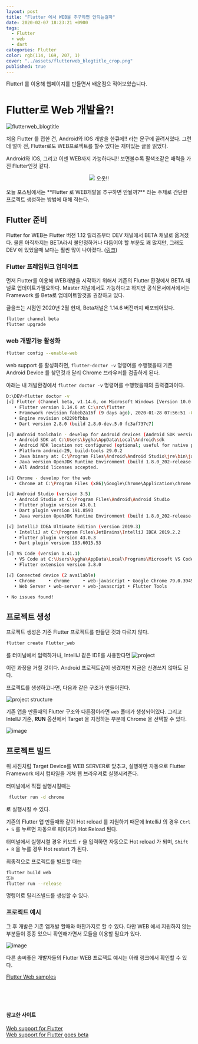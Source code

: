 ```yaml
---
layout: post
title: "Flutter 에서 WEB을 추구하면 안되는걸까"
date: 2020-02-07 18:23:21 +0900
tags:
  - Flutter
  - web
  - dart
categories: Flutter
color: rgb(114, 169, 207, 1)
cover: "../assets/flutterweb_blogtitle_crop.png"
published: true
---
```


Flutterl 를 이용해 웹페이지를 만들면서 배운점으 적어보았습니다.

<!-- more -->

# Flutter로 Web 개발을?!

![flutterweb_blogtitle](https://user-images.githubusercontent.com/29659112/74025568-97b95500-49e7-11ea-99d1-fb97821ee34d.png)

처음 Flutter 를 접한 건, Android와 IOS 개발을 한큐에!! 라는 문구에 끌려서였다.
그런데 얼마 전, Flutter로도 WEB프로젝트를 할수 있다는 재미있는 글을 읽었다.

Android와 IOS, 그리고 이젠 WEB까지 가능하다니!! 보면볼수록 팔색조같은 매력을 가진 Flutter인것 같다.

<center><img src='https://user-images.githubusercontent.com/29659112/74019308-c4b33b00-49da-11ea-8857-e01b25ff2766.png'>
오옷!!</center>
<br>
오늘 포스팅에서는 **Flutter 로 WEB개발을 추구하면 안될까?** 라는 주제로 간단한 프로젝트 생성하는 방법에 대해 적는다.

<br>

## Flutter 준비

Flutter for WEB는 Flutter 버전 1.12 릴리즈부터 DEV 채널에서 BETA 채널로 옮겨졌다. 물론 아직까지는 BETA라서 불안정하거나 다듬어야 할 부분도 꽤 많지만, 그래도 DEV 에 있었을때 보다는 훨씬 많이 나아졌다. ([링크](https://medium.com/flutter/web-support-for-flutter-goes-beta-35b64a1217c0))
<br>

### Flutter 프레임워크 업데이트

먼저 Flutter를 이용해 WEB개발을 시작하기 위해서 기존의 Flutter 환경에서 BETA 채널로 업데이트가필요하다.
Master 채널에서도 가능하다고 하지만 공식문서에서에서는 Framework 를 Beta로 업데이트할것을 권장하고 있다.

글을쓰는 시점인 2020년 2월 현재, Beta채널은 1.14.6 버전까지 배포되어있다.

```sh
flutter channel beta
flutter upgrade
```

### web 개발기능 활성화

```sh
flutter config --enable-web
```

web support 를 활성화하면, `flutter-doctor -v` 명령어를 수행했을때 기존 Android Device 를 찾던것과 달리 Chrome 브라우저를 검출하게 된다.

아래는 내 개발환경에서 `flutter doctor -v` 명령어를 수행했을때의 출력결과이다.

```sh
D:\DEV>flutter doctor -v
[√] Flutter (Channel beta, v1.14.6, on Microsoft Windows [Version 10.0.18363.628], locale ko-KR)
   • Flutter version 1.14.6 at C:\src\flutter
   • Framework revision fabeb2a16f (9 days ago), 2020-01-28 07:56:51 -0800
   • Engine revision c4229bfbba
   • Dart version 2.8.0 (build 2.8.0-dev.5.0 fc3af737c7)

[√] Android toolchain - develop for Android devices (Android SDK version 29.0.2)
   • Android SDK at C:\Users\kygha\AppData\Local\Android\sdk
   • Android NDK location not configured (optional; useful for native profiling support)
   • Platform android-29, build-tools 29.0.2
   • Java binary at: C:\Program Files\Android\Android Studio\jre\bin\java
   • Java version OpenJDK Runtime Environment (build 1.8.0_202-release-1483-b03)
   • All Android licenses accepted.

[√] Chrome - develop for the web
   • Chrome at C:\Program Files (x86)\Google\Chrome\Application\chrome.exe

[√] Android Studio (version 3.5)
   • Android Studio at C:\Program Files\Android\Android Studio
   • Flutter plugin version 43.0.1
   • Dart plugin version 191.8593
   • Java version OpenJDK Runtime Environment (build 1.8.0_202-release-1483-b03)

[√] IntelliJ IDEA Ultimate Edition (version 2019.3)
   • IntelliJ at C:\Program Files\JetBrains\IntelliJ IDEA 2019.2.2
   • Flutter plugin version 43.0.3
   • Dart plugin version 193.6015.53

[√] VS Code (version 1.41.1)
   • VS Code at C:\Users\kygha\AppData\Local\Programs\Microsoft VS Code
   • Flutter extension version 3.8.0

[√] Connected device (2 available)
   • Chrome     • chrome     • web-javascript • Google Chrome 79.0.3945.130
   • Web Server • web-server • web-javascript • Flutter Tools

• No issues found!
```

## 프로젝트 생성

프로젝트 생성은 기존 Flutter 프로젝트를 만들던 것과 다르지 않다.

```sh
flutter create Flutter_web
```

를 터미널에서 임력하거나,
IntelliJ 같은 IDE를 사용한다면
![project](https://user-images.githubusercontent.com/29659112/74022068-2033f780-49e0-11ea-8404-10665209136d.png)

이런 과정을 거칠 것이다.
Android 프로젝트같이 생겼지만 지금은 신경쓰지 않아도 된다.

프로젝트를 생성하고나면, 다음과 같은 구조가 만들어진다.

![project structure](https://user-images.githubusercontent.com/29659112/74022146-48235b00-49e0-11ea-9e59-0b37094e23da.png)

기존 앱을 만들때의 Flutter 구조와 다른점이라면 `web` 폴더가 생성되어있다. 그리고 IntellJ 기준, **RUN** 옵션에서 Target 을 지정하는 부분에 Chrome 을 선택할 수 있다.

![image](https://user-images.githubusercontent.com/29659112/74022842-bcaac980-49e1-11ea-956f-9dfd8cb2875f.png)

## 프로젝트 빌드

위 사진처럼 Target Device를 WEB SERVER로 맞추고, 실행하면 자동으로 Flutter Framework 에서 컴파일을 거쳐 웹 브라우져로 실행시켜준다.

터미널에서 직접 실행시킬때는

```sh
 flutter run -d chrome
```

로 실행시킬 수 있다.

기존의 Flutter 앱 만들때와 같이 Hot reload 를 지원하기 때문에 IntelliJ 의 경우 `Ctrl + S` 를 누르면 자동으로 페이지가 Hot Reload 된다.

터미널에서 실행시켤 경우 키보드 `r` 을 입력하면 자동으로 Hot reload 가 되며, `Shift + R` 을 누를 경우 Hot restart 가 된다.

최종적으로 프로젝트를 빌드할 때는

```sh
flutter build web
또는
flutter run --release
```

명령어로 릴리즈빌드를 생성할 수 있다.

### 프로젝트 예시

그 후 개발은 기존 앱개발 할때와 마찬가지로 할 수 있다.
다만 WEB 에서 지원하지 않는 부분들이 종종 있으니 확인해가면서 모듈을 이용할 필요가 있다.

![image](https://user-images.githubusercontent.com/29659112/74023175-5a05fd80-49e2-11ea-81d2-2080572e65c8.png)

다른 솜씨좋은 개발자들의 Flutter WEB 프로젝트 예시는 아래 링크에서 확인할 수 있다.

[Flutter Web samples](https://flutter.github.io/samples/#/)

<br>
<br>
<br>

#### 참고한 사이트

[Web support for Flutter](https://flutter.dev/web)<br>
[Web support for Flutter goes beta](https://medium.com/flutter/web-support-for-flutter-goes-beta-35b64a1217c0)
